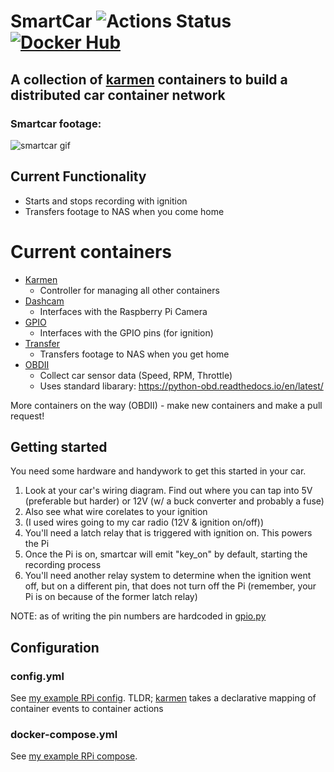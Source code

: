 # SmartCar ![Actions Status](https://github.com/jrcichra/smartcar/workflows/smartcar%20CI/CD/badge.svg) [![Docker Hub](https://img.shields.io/badge/docker-hub-blue.svg)](https://hub.docker.com/r/jrcichra/)

## A collection of [karmen](https://github.com/jrcichra/karmen) containers to build a distributed car container network

### Smartcar footage:
![smartcar gif](./smartcar.gif)

## Current Functionality
+ Starts and stops recording with ignition
+ Transfers footage to NAS when you come home

# Current containers
+ [Karmen](https://github.com/jrcichra/karmen) 
  + Controller for managing all other containers
+ [Dashcam](./containers/dashcam)
  + Interfaces with the Raspberry Pi Camera
+ [GPIO](./containers/gpio)
  + Interfaces with the GPIO pins (for ignition)
+ [Transfer](./containers/transfer)
  + Transfers footage to NAS when you get home
+ [OBDII](./containers/obdii)
  + Collect car sensor data (Speed, RPM, Throttle)
  + Uses standard libarary: https://python-obd.readthedocs.io/en/latest/

More containers on the way (OBDII) - make new containers and make a pull request!


## Getting started
You need some hardware and handywork to get this started in your car.
1. Look at your car's wiring diagram. Find out where you can tap into 5V (preferable but harder) or 12V (w/ a buck converter and probably a fuse)
2. Also see what wire corelates to your ignition
3. (I used wires going to my car radio (12V & ignition on/off))
4. You'll need a latch relay that is triggered with ignition on. This powers the Pi
5. Once the Pi is on, smartcar will emit "key_on" by default, starting the recording process
6. You'll need another relay system to determine when the ignition went off, but on a different pin, that does not turn off the Pi (remember, your Pi is on because of the former latch relay)

NOTE: as of writing the pin numbers are hardcoded in [gpio.py](./containers/gpio/gpio.py)

## Configuration
### config.yml
See [my example RPi config](./test_config_rpi.yml). TLDR; [karmen](https://github.com/jrcichra/karmen) takes a declarative mapping of container events to container actions

### docker-compose.yml
See [my example RPi compose](./docker-compose-test-rpi.yml). 